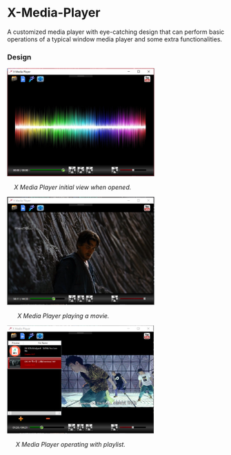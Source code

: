 # X-Media-Player
A customized media player with eye-catching design that can perform basic operations of a typical window media player and some extra functionalities.
### Design
<img src="https://github.com/minhducubc97/X-Media-Player/blob/master/Design/InitialView.PNG" height="250"/>

&nbsp;&nbsp;&nbsp;&nbsp;*X Media Player initial view when opened.*

<img src="https://github.com/minhducubc97/X-Media-Player/blob/master/Design/InAction.PNG" height="250"/>

&nbsp;&nbsp;&nbsp;&nbsp;&nbsp;&nbsp;*X Media Player playing a movie.*

<img src="https://github.com/minhducubc97/X-Media-Player/blob/master/Design/Playlist.PNG" height="250"/>

&nbsp;&nbsp;&nbsp;&nbsp;&nbsp;*X Media Player operating with playlist.*

